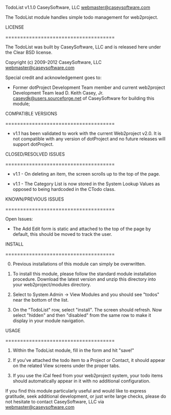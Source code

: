 TodoList v1.1.0
CaseySoftware, LLC
webmaster@caseysoftware.com

The TodoList module handles simple todo management for web2project.

LICENSE

=====================================

The TodoList was built by CaseySoftware, LLC and is released here under the Clear BSD license.

Copyright (c) 2009-2012 CaseySoftware, LLC <webmaster@caseysoftware.com>

Special credit and acknowledgement goes to:

-  Former dotProject Development Team member and current web2project Development Team lead D. Keith Casey, Jr. <caseydk@users.sourceforge.net> of CaseySoftware for building this module;

COMPATIBLE VERSIONS

=====================================

*  v1.1 has been validated to work with the current Web2project v2.0. It is not compatible with any version of dotProject and no future releases will support dotProject.

CLOSED/RESOLVED ISSUES

=====================================

*  v1.1 - On deleting an item, the screen scrolls up to the top of the page.

*  v1.1 - The Category List is now stored in the System Lookup Values as opposed to being hardcoded in the CTodo class.

KNOWN/PREVIOUS ISSUES

=====================================

Open Issues:

*  The Add Edit form is static and attached to the top of the page by default, this should be moved to track the user.

INSTALL

=====================================

0.  Previous installations of this module can simply be overwritten.

1.  To install this module, please follow the standard module installation procedure.  Download the latest version and unzip this directory into your web2project/modules directory.

2.  Select to System Admin -> View Modules and you should see "todos" near the bottom of the list.

3.  On the "TodoList" row, select "install".  The screen should refresh.  Now select "hidden" and then "disabled" from the same row to make it display in your module navigation.

USAGE

=====================================

1.  Within the TodoList module, fill in the form and hit "save!"

2.  If you've attached the todo item to a Project or Contact, it should appear on the related View screens under the proper tabs.

3.  If you use the iCal feed from your web2project system, your todo items should automatically appear in it with no additional configuration.


If you find this module particularly useful and would like to express gratitude, seek additional development, or just write large checks, please do not hesitate to contact CaseySoftware, LLC via webmaster@caseysoftware.com
